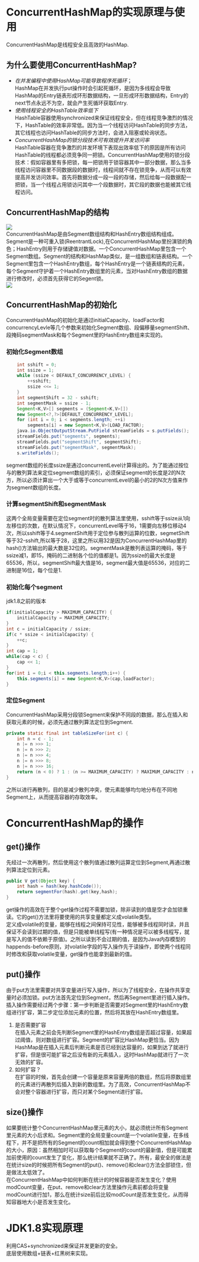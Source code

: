 # ConcurrentHashMap的实现原理与使用
ConcurrentHashMap是线程安全且高效的HashMap.
## 为什么要使用ConcurrentHashMap?
+ $在并发编程中使用HashMap可能导致程序死循环；$  
HashMap在并发执行put操作时会引起死循环，是因为多线程会导致HashMap的Entry链表形成环形数据结构，一旦形成环形数据结构，Entry的next节点永远不为空，就会产生死循环获取Entry.
+ $使用线程安全的HashTable效率低下$  
HashTable容器使用synchronized来保证线程安全，但在线程竞争激烈的情况下，HashTable的效率非常低。因为当一个线程访问HashTable的同步方法，其它线程也访问HashTable的同步方法时，会进入阻塞或轮询状态。
+ $ConcurrentHashMap的锁分段技术可有效提升并发访问率$  
HashTable容器在竞争激烈的并发环境下表现出效率低下的原因是所有访问HashTable的线程都必须竞争同一把锁。ConcurrentHashMap使用的锁分段技术：假如容器里有多把锁，每一把锁用于锁容器其中一部分数据，那么当多线程访问容器里不同数据段的数据时，线程间就不存在锁竞争，从而可以有效提高并发访问效率。首先将数据分成一段一段的存储，然后给每一段数据配一把锁，当一个线程占用锁访问其中一个段数据时，其它段的数据也能被其它线程访问。
## ConcurrentHashMap的结构
![](../image/ConcurrentHashMap.PNG)  
ConcurrentHashMap是由Segment数组结构和HashEntry数组结构组成。Segment是一种可重入锁(ReentrantLock),在ConcurrentHashMap里扮演锁的角色；HashEntry则用于存储键值对数据。一个ConcurrentHashMap里包含一个Segment数组。Segment的结构和HashMap类似，是一组数组和链表结构。一个Segment里包含一个HashEntry数组，每个HashEntry是一个链表结构的元素，每个Segment守护着一个HashEntry数组里的元素，当对HashEntry数组的数据进行修改时，必须首先获得它的Segent锁。  
![](../image/ConcurrentHashMap结构图.png)  
## ConcurrentHashMap的初始化
ConcurrentHashMap的初始化是通过initialCapacity、loadFactor和concurrencyLevle等几个参数来初始化Segment数组、段偏移量segmentShift、段掩码segmentMask和每个Segment里的HashEntry数组来实现的。 
### 初始化Segment数组
```java
    int sshift = 0;
    int ssize = 1;
    while (ssize < DEFAULT_CONCURRENCY_LEVEL) {
        ++sshift;
        ssize <<= 1;
    }
    int segmentShift = 32 - sshift;
    int segmentMask = ssize - 1;
    Segment<K,V>[] segments = (Segment<K,V>[])
    new Segment<?,?>[DEFAULT_CONCURRENCY_LEVEL];
    for (int i = 0; i < segments.length; ++i)
        segments[i] = new Segment<K,V>(LOAD_FACTOR);
    java.io.ObjectOutputStream.PutField streamFields = s.putFields();
    streamFields.put("segments", segments);
    streamFields.put("segmentShift", segmentShift);
    streamFields.put("segmentMask", segmentMask);
    s.writeFields();
```
segment数组的长度ssize是通过concurrentLevel计算得出的。为了能通过按位与的散列算法来定位segment数组的索引，必须保证segment的长度是2的N次方，所以必须计算出一个大于或等于concurrentLevel的最小的2的N次方值来作为segment数组的长度。  
### 计算segmentShift和segmentMask
这两个全局变量需要在定位segment时的散列算法里使用，sshift等于ssize从1向左移位的次数，在默认情况下，concurrentLevel等于16，1需要向左移位移动4次，所以sshift等于4.segmentShift用于定位参与散列运算的位数，segmetShift等于32-sshift,所以等于28，这里之所以用32是因为ConcurrentHashMap里的hash()方法输出的最大数是32位的。segmentMask是散列表运算的掩码，等于ssize减1，即15，掩码的二进制各个位的值都是1。因为ssize的最大长度是65536，所以，segmentShift最大值是16，segment最大值是65536，对应的二进制是16位，每个位是1.
### 初始化每个segment
jdk1.8之前的版本
```java
if(initialCapacity > MAXIMUM_CAPACITY) {
    initialCapacity = MAXIMUM_CAPACITY;
}
int c = initialCapacity / ssize;
if(c * ssize < initialCapacity) {
    ++c;
}
int cap = 1;
while(cap < c) {
    cap << 1;
}
for(int i = 0;i < this.segments.length;i++) {
    this.segments[i] = new Segment<K,V>(cap,loadFactor);
}
```
### 定位Segment
ConcurrentHashMap采用分段锁Segment来保护不同段的数据，那么在插入和获取元素的时候，必须先通过散列算法定位到Segment.
```java
private static final int tableSizeFor(int c) {
    int n = c - 1;
    n |= n >>> 1;
    n |= n >>> 2;
    n |= n >>> 4;
    n |= n >>> 8;
    n |= n >>> 16;
    return (n < 0) ? 1 : (n >= MAXIMUM_CAPACITY) ? MAXIMUM_CAPACITY : n + 1;
}
```
之所以进行再散列，目的是减少散列冲突，使元素能够均匀地分布在不同地Segment上，从而提高容器的存取效率。
# ConcurrentHashMap的操作
## get()操作
先经过一次再散列，然后使用这个散列值通过散列运算定位到Segment,再通过散列算法定位到元素。 
```java
public V get(Object key) {
    int hash = hash(key.hashCode());
    return segmentFor(hash).get(key,hash);
}
```
get操作的高效在于整个get操作过程不需要加锁，除非读到的值是空才会加锁重读。它的get()方法里将要使用的共享变量都定义成volatile类型。  
定义成volatile的变量，能够在线程之间保持可见性，能够被多线程同时读，并且保证不会读到过期的值，但是只能被单线程写(有一种情况是可以被多线程写，就是写入的值不依赖于原值)。之所以读到不会过期的值，是因为Java内存模型的happends-before原则，对volatile字段的写入操作先于读操作，即使两个线程同时修改和获取volatile变量，get操作也能拿到最新的值。
## put()操作
由于put方法里需要对共享变量进行写入操作，所以为了线程安全，在操作共享变量时必须加锁。put方法首先定位到Segment，然后再Segment里进行插入操作。插入操作需要经过两个步骤：第一步判断是否需要对Segment里的HashEntry数组进行扩容，第二步定位添加元素的位置，然后将其放在HashEntry数组里。  
1. 是否需要扩容  
在插入元素之前会先判断Segment里的HashEntry数组是否超过容量，如果超过阈值，则对数组进行扩容。Segment的扩容比HashMap更恰当。因为HashMap是在插入元素后判断元素是否已经到达容量的，如果到达了就进行扩容，但是很可能扩容之后没有新的元素插入，这时HashMap就进行了一次无效的扩容。  
2. 如何扩容？  
在扩容的时候，首先会创建一个容量是原来容量两倍的数组，然后将原数组里的元素进行再散列后插入到新的数组里。为了高效，ConcurrentHashMap不会对整个容器进行扩容，而只对某个Segment进行扩容。
## size()操作
如果要统计整个ConcurrentHashMap里元素的大小，就必须统计所有Segment里元素的大小后求和。Segment里的全局变量count是一个volatile变量，在多线程下，并不是把所有的Segment的count相加就会得到整个ConcurrentHashMap的大小，原因：虽然相加时可以获取每个Segment的count的最新值，但是可能累加前使用的count发生了变化，那么统计结果就不正确了。所有，最安全的做法是在统计size的时候把所有Segment的put()、remove()和clear()方法全部锁住，但是做法太低效了。  
在ConcurrentHashMap中如何判断在统计的时候容器是否发生变化？使用modCount变量，在put、remove和clear方法里操作元素前都会将变量modCount进行加1，那么在统计size前后比较modCount是否发生变化，从而得知容器地大小是否发生变化。
# JDK1.8实现原理
利用CAS+synchronized来保证并发更新的安全。  
底层使用数组+链表+红黑树来实现。 
 
